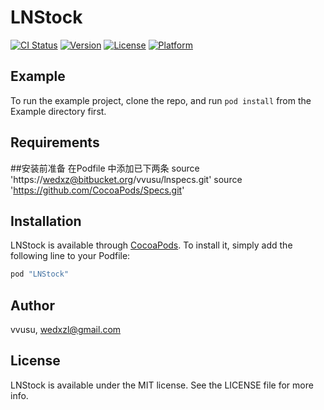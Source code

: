 # LNStock

[![CI Status](http://img.shields.io/travis/vvusu/LNStock.svg?style=flat)](https://travis-ci.org/vvusu/LNStock)
[![Version](https://img.shields.io/cocoapods/v/LNStock.svg?style=flat)](http://cocoapods.org/pods/LNStock)
[![License](https://img.shields.io/cocoapods/l/LNStock.svg?style=flat)](http://cocoapods.org/pods/LNStock)
[![Platform](https://img.shields.io/cocoapods/p/LNStock.svg?style=flat)](http://cocoapods.org/pods/LNStock)

## Example

To run the example project, clone the repo, and run `pod install` from the Example directory first.

## Requirements

##安装前准备
在Podfile 中添加已下两条
source 'https://wedxz@bitbucket.org/vvusu/lnspecs.git' 
source 'https://github.com/CocoaPods/Specs.git' 

## Installation

LNStock is available through [CocoaPods](http://cocoapods.org). To install
it, simply add the following line to your Podfile:

```ruby
pod "LNStock"
```

## Author

vvusu, wedxzl@gmail.com

## License

LNStock is available under the MIT license. See the LICENSE file for more info.


